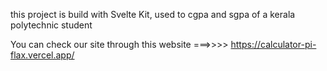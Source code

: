 this project is build with Svelte Kit, used to cgpa and sgpa of a kerala polytechnic student

You can check our site through this website
===>>>>     https://calculator-pi-flax.vercel.app/
